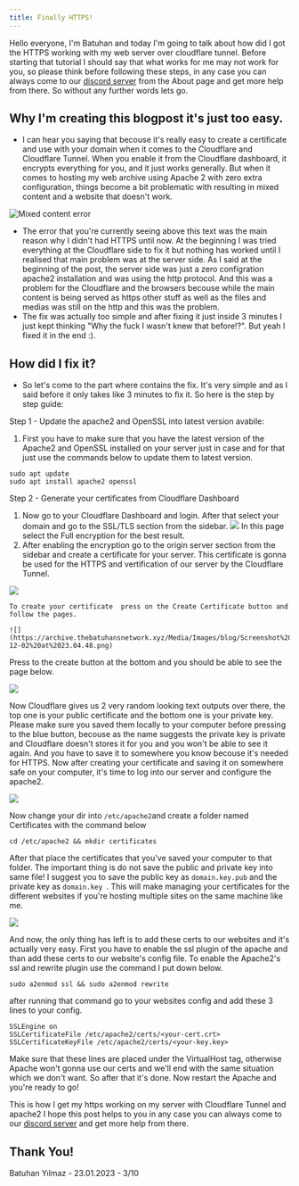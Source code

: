 ```yaml
---
title: Finally HTTPS!
---
```


Hello everyone, I'm Batuhan and today I'm going to talk about how did I got the HTTPS working with my web server over cloudflare tunnel. Before starting that tutorial I should say that what works for me may not work for you, so please think before following these steps, in any case you can always come to our [discord server](https://discord.gg/5p27ZdzQzF) from the About page and get more help from there. So without any further words lets go.

## Why I'm creating this blogpost it's just too easy.

- I can hear you saying that becouse it's really easy to create a certificate and use with your domain when it comes to the Cloudflare and Cloudflare Tunnel. When you enable it from the Cloudflare dashboard, it encrypts everything for you, and it just works generally. But when it comes to hosting my web archive using Apache 2 with zero extra configuration, things become a bit problematic with resulting in mixed content and a website that doesn't work. 

![Mixed content error](https://archive.thebatuhansnetwork.xyz/Media/Images/blog/Screenshot%202022-04-02%20at%2010.53.34.png)

- The error that you're currently seeing above this text was the main reason why I didn't had HTTPS until now. At the beginning I was tried everything at the Cloudflare side to fix it but nothing has worked until I realised that main problem was at the server side. As I said at the beginning of the post, the server side was just a zero configration apache2 installation and was using the http protocol. And this was a problem for the Cloudflare and the browsers becouse while the main content is being served as https other stuff as well as the files and medias was still on the http and this was the problem. 
-  The fix was actually too simple and after fixing it just inside 3 minutes I just kept thinking "Why the fuck I wasn't knew that before!?".  But yeah I fixed it in the end :).
	

## How did I fix it?

- So let's come to the part where contains the fix. It's very simple and as I said before it only takes like 3 minutes to fix it. So here is the step by step guide:

Step 1 - Update the apache2 and OpenSSL into latest version avabile:

1. First you have to make sure that you have the latest version of the Apache2 and OpenSSL installed on your server just in case and for that just use the commands below to update them to latest version.
```
sudo apt update
sudo apt install apache2 openssl
```

Step 2 - Generate your certificates from Cloudflare Dashboard

1. Now go to your Cloudflare Dashboard and login. After that select your domain and go to the SSL/TLS section from the sidebar.
   ![](https://archive.thebatuhansnetwork.xyz/Media/Images/blog/Screenshot%202022-12-02%20at%2022.58.50.png)
	In this page select the Full encryption for the best result.
3. After enabling the encryption go to the origin server section from the sidebar and create a certificate for your server. This certificate is gonna be used for the HTTPS and vertification of our server by the Cloudflare Tunnel. 

![](https://archive.thebatuhansnetwork.xyz/Media/Images/blog/Screenshot%202022-12-02%20at%2023.04.33.png)

	To create your certificate  press on the Create Certificate button and follow the pages.
	
	![](https://archive.thebatuhansnetwork.xyz/Media/Images/blog/Screenshot%202022-12-02%20at%2023.04.48.png)

Press to the create button at the bottom and you should be able to see the page below.

![](https://archive.thebatuhansnetwork.xyz/Media/Images/blog/Screenshot%202022-12-02%20at%2023.06.08.png)

Now Cloudflare gives us 2 very random looking text outputs over there, the top one is your public certificate and the bottom one is your private key. Please make sure you saved them locally to your computer before pressing to the blue button, becouse as the name suggests the private key is private and Cloudflare doesn't stores it for you and you won't be able to see it again. And you have to save it to somewhere you know becouse it's needed for HTTPS.
Now after creating your certificate and saving it on somewhere safe on your computer, it's time to log into our server and configure the apache2. 

![](https://archive.thebatuhansnetwork.xyz/Media/Images/blog/Screenshot%202023-01-04%20at%2012.25.18.png)

Now change your dir into ```/etc/apache2```and create a folder named Certificates with the command below
```
cd /etc/apache2 && mkdir certificates
```
After that place the certificates that you've saved your computer to that folder. The important thing is do not save the public and private key into same file! I suggest you to save the public key as ``` domain.key.pub ``` and the private key as ```domain.key ```.  This will make managing your certificates for the different websites if you're hosting multiple sites on the same machine like me. 

![](https://archive.thebatuhansnetwork.xyz/Media/Images/blog/Screenshot%202023-01-23%20at%2022.33.27.png)

And now, the only thing has left is to add these certs to our  websites and it's actually very easy.
First you have to enable the ssl plugin of the apache and than add these certs to our website's config file. 
To enable the Apache2's ssl and rewrite plugin use the command I put down below.
```
sudo a2enmod ssl && sudo a2enmod rewrite
```
after running that command go to your websites config and add these 3 lines to your config.
```
SSLEngine on
SSLCertificateFile /etc/apache2/certs/<your-cert.crt>
SSLCertificateKeyFile /etc/apache2/certs/<your-key.key>
```
Make sure that these lines are placed under the VirtualHost tag, otherwise Apache won't gonna use our certs and we'll end with the same situation which we don't want. So after that it's done. Now restart the Apache and you're ready to go! 

This is how I get my https working on my server with Cloudflare Tunnel and apache2 I hope this post helps to you in any case you can always come to our [discord server](https://discord.gg/5p27ZdzQzF) and get more help from there.


## Thank You!

Batuhan Yılmaz - 23.01.2023 - 3/10
